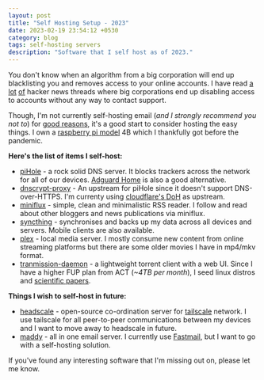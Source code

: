 ```yaml
---
layout: post
title: "Self Hosting Setup - 2023"
date: 2023-02-19 23:54:12 +0530
category: blog
tags: self-hosting servers
description: "Software that I self host as of 2023."
---
```


You don't know when an algorithm from a big corporation will end up blacklisting you and removes access to your online accounts. I have read [a](https://news.ycombinator.com/item?id=13657282) [lot](https://news.ycombinator.com/item?id=24952202) [of](https://news.ycombinator.com/item?id=31815289) hacker news threads where big corporations end up disabling access to accounts without any way to contact support.

Though, I'm not currently self-hosting email (_and I strongly recommend you not to_) for [good reasons](https://cfenollosa.com/blog/after-self-hosting-my-email-for-twenty-three-years-i-have-thrown-in-the-towel-the-oligopoly-has-won.html), it's a good start to consider hosting the easy things. I own a [raspberry pi model](https://www.raspberrypi.com/products/raspberry-pi-4-model-b/) 4B which I thankfully got before the pandemic.

**Here's the list of items I self-host:**

- [piHole](https://pi-hole.net) - a rock solid DNS server. It blocks trackers across the network for all of our devices. [Adguard Home](https://adguard.com/en/adguard-home/overview.html) is also a good alternative.
- [dnscrypt-proxy](https://github.com/DNSCrypt/dnscrypt-proxy) - An upstream for piHole since it doesn't support DNS-over-HTTPS. I'm currenty using [cloudflare's DoH](https://developers.cloudflare.com/1.1.1.1/encryption/dns-over-https/) as upstream.
- [miniflux](https://miniflux.app) - simple, clean and minimalistic RSS reader. I follow and read about other bloggers and news publications via miniflux.
- [syncthing](https://syncthing.net) - synchronises and backs up my data across all devices and servers. Mobile clients are also available.
- [plex](https://www.plex.tv) - local media server. I mostly consume new content from online streaming platforms but there are some older movies I have in mp4/mkv format.
- [tranmission-daemon](https://transmissionbt.com) - a lightweight torrent client with a web UI. Since I have a higher FUP plan from ACT (_~4TB per month_), I seed linux distros and [scientific papers](https://academictorrents.com).

**Things I wish to self-host in future:**

- [headscale](https://github.com/juanfont/headscale) - open-source co-ordination server for [tailscale](https://tailscale.com) network. I use tailscale for all peer-to-peer communications between my devices and I want to move away to headscale in future.
- [maddy](https://maddy.email) - all in one email server. I currently use [Fastmail](https://fastmail.com), but I want to go with a self-hosting solution.

If you've found any interesting software that I'm missing out on, please let me know.

